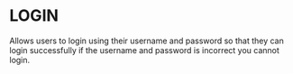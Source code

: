 # LOGIN
Allows users to login using their username and password so that they can login successfully if the username and password is incorrect you cannot login.
